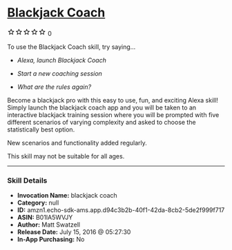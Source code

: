 # [Blackjack Coach](http://alexa.amazon.com/#skills/amzn1.echo-sdk-ams.app.d94c3b2b-40f1-42da-8cb2-5de2f999f717)
![0 stars](../../images/ic_star_border_black_18dp_1x.png)![0 stars](../../images/ic_star_border_black_18dp_1x.png)![0 stars](../../images/ic_star_border_black_18dp_1x.png)![0 stars](../../images/ic_star_border_black_18dp_1x.png)![0 stars](../../images/ic_star_border_black_18dp_1x.png) 0

To use the Blackjack Coach skill, try saying...

* *Alexa, launch Blackjack Coach*

* *Start a new coaching session*

* *What are the rules again?*

Become a blackjack pro with this easy to use, fun, and exciting Alexa skill!  Simply launch the blackjack coach app and you will be taken to an interactive blackjack training session where you will be prompted with five different scenarios of varying complexity and asked to choose the statistically best option.  

New scenarios and functionality added regularly.

This skill may not be suitable for all ages.

***

### Skill Details

* **Invocation Name:** blackjack coach
* **Category:** null
* **ID:** amzn1.echo-sdk-ams.app.d94c3b2b-40f1-42da-8cb2-5de2f999f717
* **ASIN:** B01IA5WVJY
* **Author:** Matt Swatzell
* **Release Date:** July 15, 2016 @ 05:27:30
* **In-App Purchasing:** No
